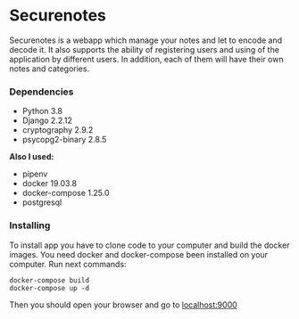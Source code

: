# Securenotes

Securenotes is a webapp which manage your notes and let to encode and decode it. It also supports the ability of registering users and using
of the application by different users. In addition, each of them will have their own notes and categories.

### Dependencies
- Python 3.8
- Django 2.2.12
- cryptography 2.9.2
- psycopg2-binary 2.8.5

**Also I used:**
- pipenv
- docker 19.03.8
- docker-compose 1.25.0
- postgresql

### Installing

To install app you have to clone code to your computer and build the docker images. You need docker and docker-compose
been installed on your computer. Run next commands:
```
docker-compose build
docker-compose up -d
```
Then you should open your browser and go to [localhost:9000](http://localhost:9000)
